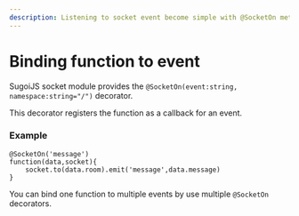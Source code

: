 ```yaml
---
description: Listening to socket event become simple with @SocketOn method
---
```


# Binding function to event

SugoiJS socket module provides the `@SocketOn(event:string, namespace:string="/")` decorator.

This decorator registers the function as a callback for an event.

### Example

```text
@SocketOn('message')
function(data,socket){
    socket.to(data.room).emit('message',data.message)
}
```

You can bind one function to multiple events by use multiple `@SocketOn` decorators.

